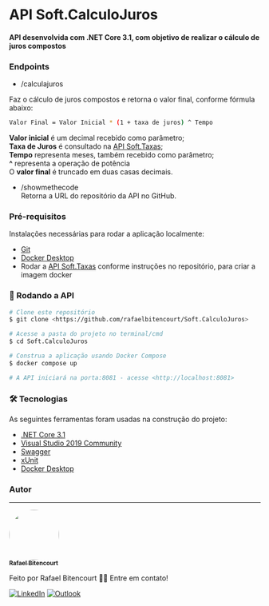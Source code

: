 # API Soft.CalculoJuros

#### API desenvolvida com .NET Core 3.1, com objetivo de realizar o cálculo de juros compostos

### Endpoints

- /calculajuros

Faz o cálculo de juros compostos e retorna o valor final, conforme fórmula abaixo: <br />
```bash
Valor Final = Valor Inicial * (1 + taxa de juros) ^ Tempo
```
<b>Valor inicial</b> é um decimal recebido como parâmetro;<br />
<b>Taxa de Juros</b> é consultado na [API Soft.Taxas](https://github.com/rafaelbitencourt/Soft.Taxas);<br />
<b>Tempo</b> representa meses, também recebido como parâmetro;<br />
<b>^</b> representa a operação de potência<br />
O <b>valor final</b> é truncado em duas casas decimais.

- /showmethecode <br />
Retorna a URL do repositório da API no GitHub.

### Pré-requisitos

Instalações necessárias para rodar a aplicação localmente:
  - [Git](https://git-scm.com)
  - [Docker Desktop](https://www.docker.com/products/docker-desktop)
  - Rodar a [API Soft.Taxas](https://github.com/rafaelbitencourt/Soft.Taxas) conforme instruções no repositório, para criar a imagem docker

### 🚀 Rodando a API

```bash
# Clone este repositório
$ git clone <https://github.com/rafaelbitencourt/Soft.CalculoJuros>

# Acesse a pasta do projeto no terminal/cmd
$ cd Soft.CalculoJuros

# Construa a aplicação usando Docker Compose
$ docker compose up

# A API iniciará na porta:8081 - acesse <http://localhost:8081>

```

### 🛠 Tecnologias

As seguintes ferramentas foram usadas na construção do projeto:

- [.NET Core 3.1](https://dotnet.microsoft.com/download/dotnet/3.1)
- [Visual Studio 2019 Community](https://visualstudio.microsoft.com/pt-br/vs/community/)
- [Swagger](https://www.nuget.org/packages/swashbuckle.aspnetcore.swagger/)
- [xUnit](https://xunit.net/)
- [Docker Desktop](https://www.docker.com/products/docker-desktop)

### Autor
---
<a href="https://github.com/rafaelbitencourt/">
 <img style="border-radius: 50%;margin: 0px;" src="https://avatars.githubusercontent.com/u/15696857?v=4" width="100px;" alt=""/>
 <br />
 <sub><b>Rafael Bitencourt</b></sub></a>
 
 
Feito por Rafael Bitencourt 👋🏽 Entre em contato!

[![LinkedIn](https://img.shields.io/badge/linkedin-%230077B5.svg?style=for-the-badge&logo=linkedin&logoColor=white)](https://www.linkedin.com/in/rafael-bitencourt-642772123/)
[![Outlook](https://img.shields.io/badge/Microsoft_Outlook-0078D4?style=for-the-badge&logo=microsoft-outlook&logoColor=white)](mailto:rafael_silbit@hotmail.com)
